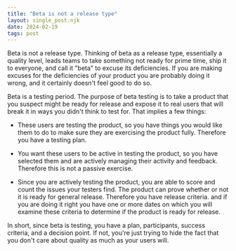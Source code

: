 ```yaml
---
title: "Beta is not a release type"
layout: single_post.njk
date: 2024-02-19
tags: post
---
```


Beta is not a release type. Thinking of beta as a release type, essentially a quality level, leads teams to take something not ready for prime time, ship it to everyone, and call it "beta" to excuse its deficiencies. If you are making excuses for the deficiencies of your product you are probably doing it wrong, and it certainly doesn't feel good to do so.

Beta is a testing period. The purpose of beta testing is to take a product that you suspect might be ready for release and expose it to real users that will break it in ways you didn't think to test for. That implies a few things:

- These users are testing the product, so you have things you would like them to do to make sure they are exercising the product fully. Therefore you have a testing plan.

- You want these users to be active in testing the product, so you have selected them and are actively managing their activity and feedback. Therefore this is not a passive exercise.

- Since you are actively testing the product, you are able to score and count the issues your testers find. The product can prove whether or not it is ready for general release. Therefore you have release criteria. and if you are doing it right you have one or more dates on which you will examine these criteria to determine if the product is ready for release.

In short, since beta is testing, you have a plan, participants, success criteria, and a decision point. If not, you're just trying to hide the fact that you don't care about quality as much as your users will.
